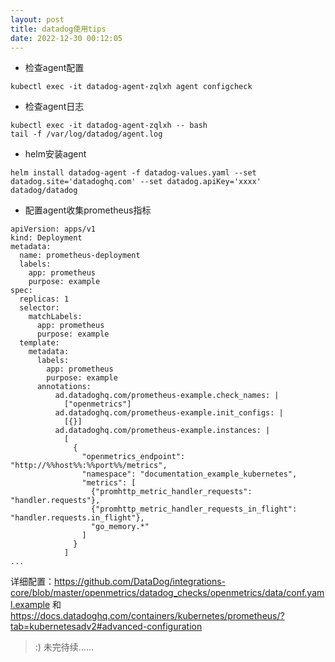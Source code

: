 ```yaml
---
layout: post
title: datadog使用tips
date: 2022-12-30 00:12:05
---
```


- 检查agent配置

```
kubectl exec -it datadog-agent-zqlxh agent configcheck
```

- 检查agent日志

```
kubectl exec -it datadog-agent-zqlxh -- bash
tail -f /var/log/datadog/agent.log
```

- helm安装agent

```
helm install datadog-agent -f datadog-values.yaml --set datadog.site='datadoghq.com' --set datadog.apiKey='xxxx' datadog/datadog
```

- 配置agent收集prometheus指标

```
apiVersion: apps/v1
kind: Deployment
metadata:
  name: prometheus-deployment
  labels:
    app: prometheus
    purpose: example
spec:
  replicas: 1
  selector:
    matchLabels:
      app: prometheus
      purpose: example
  template:
    metadata:
      labels:
        app: prometheus
        purpose: example
      annotations:
          ad.datadoghq.com/prometheus-example.check_names: |
            ["openmetrics"]
          ad.datadoghq.com/prometheus-example.init_configs: |
            [{}]
          ad.datadoghq.com/prometheus-example.instances: |
            [
              {
                "openmetrics_endpoint": "http://%%host%%:%%port%%/metrics",
                "namespace": "documentation_example_kubernetes",
                "metrics": [
                  {"promhttp_metric_handler_requests": "handler.requests"},
                  {"promhttp_metric_handler_requests_in_flight": "handler.requests.in_flight"},
                  "go_memory.*"
                ]
              }
            ]
...
```

详细配置：https://github.com/DataDog/integrations-core/blob/master/openmetrics/datadog_checks/openmetrics/data/conf.yaml.example 和 https://docs.datadoghq.com/containers/kubernetes/prometheus/?tab=kubernetesadv2#advanced-configuration

> :) 未完待续......
